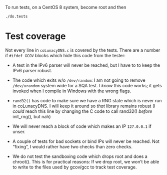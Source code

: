 To run tests, on a CentOS 8 system, become root and then 

```
./do.tests
```

# Test coverage

Not every line in `coLunacyDNS.c` is covered by the tests.  There
are a number if `#ifdef GCOV` blocks which hide this code from the tester:

* A test in the IPv6 parser will never be reached, but I have to to keep 
  the IPv6 parser robust.
    
* The code which exits w/o `/dev/random`: I am not going to remove
  `/dev/urandom` system wide for a SQA test.  I *know* this code works;
  it gets invoked when I compile in Windows with the wrong flags.
    
* `rand32()` has code to make sure we have a RNG state which is never
  run in coLunacyDNS.  I will keep it around so *that* library remains 
  robust (I *could* reach this line by changing the C code to call 
  rand32() *before* init_rng(), but nah)

* We will never reach a block of code which makes an IP `127.0.0.1`
  if unser.

* A couple of tests for bad sockets or bind IPs will never be reached.
  Not “fixing”, I would rather have two checks than zero checks.

* We do not test the sandboxing code which drops root and does a chroot().
  This is for practical reasons: If we drop root, we won’t be able to 
  write to the files used by gcov/gcc to track test coverage.
